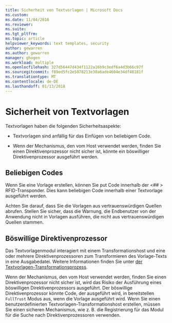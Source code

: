 ```yaml
---
title: Sicherheit von Textvorlagen | Microsoft Docs
ms.custom: 
ms.date: 11/04/2016
ms.reviewer: 
ms.suite: 
ms.tgt_pltfrm: 
ms.topic: article
helpviewer_keywords: text templates, security
author: gewarren
ms.author: gewarren
manager: ghogen
ms.workload: multiple
ms.openlocfilehash: 327d56447d434f1122a16b9c3edf6a4d3b66c97f
ms.sourcegitcommit: f89ed5fc2e5078213e30a6ade4604e34df48181f
ms.translationtype: MT
ms.contentlocale: de-DE
ms.lasthandoff: 01/13/2018
---
```

# <a name="security-of-text-templates"></a>Sicherheit von Textvorlagen
Textvorlagen haben die folgenden Sicherheitsaspekte:  
  
-   Textvorlagen sind anfällig für das Einfügen von beliebigem Code.  
  
-   Wenn der Mechanismus, den vom Host verwendet werden, finden Sie einen Direktivenprozessor nicht sicher ist, könnte ein böswilliger Direktivenprozessor ausgeführt werden.  
  
## <a name="arbitrary-code"></a>Beliebigen Codes  
 Wenn Sie eine Vorlage erstellen, können Sie put Code innerhalb der \<## > RFID-Transponder. Dies kann beliebigen Code innerhalb einer Textvorlage ausgeführt werden.  
  
 Achten Sie darauf, dass Sie die Vorlagen aus vertrauenswürdigen Quellen abrufen. Stellen Sie sicher, dass die Warnung, die Endbenutzer von der Anwendung nicht in Vorlagen ausführen, die nicht aus vertrauenswürdigen Quellen stammen.  
  
## <a name="malicious-directive-processor"></a>Böswillige Direktivenprozessor  
 Das Textvorlagenmodul interagiert mit einem Transformationshost und eine oder mehrere Direktivenprozessoren zum Transformieren des Vorlage-Texts in eine Ausgabedatei. Weitere Informationen finden Sie unter [der Textvorlagen-Transformationsprozess](../modeling/the-text-template-transformation-process.md).  
  
 Wenn der Mechanismus, den vom Host verwendet werden, finden Sie einen Direktivenprozessor nicht sicher ist, wird das Risiko der Ausführung eines böswilligen Direktivenprozessors ausgeführt. Der böswillige Direktivenprozessor könnte Code, der ausgeführt wird, in bereitstellen `FullTrust` Modus aus, wenn die Vorlage ausgeführt wird. Wenn Sie einen benutzerdefinierten Textvorlagen-Transformationshost erstellen, müssen Sie einen sicheren Mechanismus, wie z. B. die Registrierung für das Modul für die Suche nach Direktivenprozessoren verwenden.